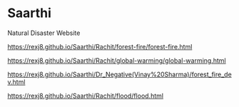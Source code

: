 # Saarthi
Natural Disaster Website

https://rexj8.github.io/Saarthi/Rachit/forest-fire/forest-fire.html

https://rexj8.github.io/Saarthi/Rachit/global-warming/global-warming.html

https://rexj8.github.io/Saarthi/Dr_Negative(Vinay%20Sharma)/forest_fire_dev.html

https://rexj8.github.io/Saarthi/Rachit/flood/flood.html

